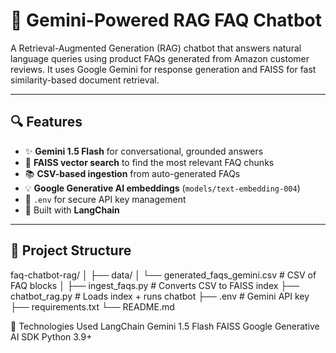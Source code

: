 # 🤖 Gemini-Powered RAG FAQ Chatbot

A Retrieval-Augmented Generation (RAG) chatbot that answers natural language queries using product FAQs generated from Amazon customer reviews. It uses Google Gemini for response generation and FAISS for fast similarity-based document retrieval.

---

## 🔍 Features

- ✨ **Gemini 1.5 Flash** for conversational, grounded answers
- 🔎 **FAISS vector search** to find the most relevant FAQ chunks
- 📚 **CSV-based ingestion** from auto-generated FAQs
- 💡 **Google Generative AI embeddings** (`models/text-embedding-004`)
- 🔐 `.env` for secure API key management
- 🧠 Built with **LangChain**

---

## 🧱 Project Structure

faq-chatbot-rag/
│
├── data/
│ └── generated_faqs_gemini.csv # CSV of FAQ blocks
│
├── ingest_faqs.py # Converts CSV to FAISS index
├── chatbot_rag.py # Loads index + runs chatbot
├── .env # Gemini API key
├── requirements.txt
└── README.md

📌 Technologies Used
LangChain
Gemini 1.5 Flash
FAISS
Google Generative AI SDK
Python 3.9+
